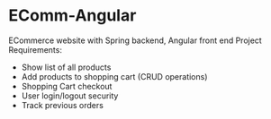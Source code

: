 # EComm-Angular
ECommerce website with Spring backend, Angular front end
Project Requirements:
- Show list of all products
- Add products to shopping cart (CRUD operations)
- Shopping Cart checkout
- User login/logout security
- Track previous orders
